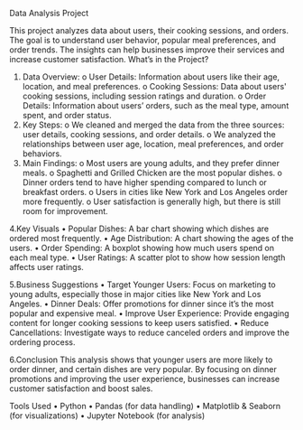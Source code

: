 Data Analysis Project

This project analyzes data about users, their cooking sessions, and orders. The goal is to understand user behavior, popular meal preferences, and order trends. The insights can help businesses improve their services and increase customer satisfaction.
What’s in the Project?
1.	Data Overview:
o	User Details: Information about users like their age, location, and meal preferences.
o	Cooking Sessions: Data about users' cooking sessions, including session ratings and duration.
o	Order Details: Information about users’ orders, such as the meal type, amount spent, and order status.
2.	Key Steps:
o	We cleaned and merged the data from the three sources: user details, cooking sessions, and order details.
o	We analyzed the relationships between user age, location, meal preferences, and order behaviors.
3.	Main Findings:
o	Most users are young adults, and they prefer dinner meals.
o	Spaghetti and Grilled Chicken are the most popular dishes.
o	Dinner orders tend to have higher spending compared to lunch or breakfast orders.
o	Users in cities like New York and Los Angeles order more frequently.
o	User satisfaction is generally high, but there is still room for improvement.

4.Key Visuals
•	Popular Dishes: A bar chart showing which dishes are ordered most frequently.
•	Age Distribution: A chart showing the ages of the users.
•	Order Spending: A boxplot showing how much users spend on each meal type.
•	User Ratings: A scatter plot to show how session length affects user ratings.

5.Business Suggestions
•	Target Younger Users: Focus on marketing to young adults, especially those in major cities like New York and Los Angeles.
•	Dinner Deals: Offer promotions for dinner since it’s the most popular and expensive meal.
•	Improve User Experience: Provide engaging content for longer cooking sessions to keep users satisfied.
•	Reduce Cancellations: Investigate ways to reduce canceled orders and improve the ordering process.

6.Conclusion
This analysis shows that younger users are more likely to order dinner, and certain dishes are very popular. By focusing on dinner promotions and improving the user experience, businesses can increase customer satisfaction and boost sales.

Tools Used
•	Python
•	Pandas (for data handling)
•	Matplotlib & Seaborn (for visualizations)
•	Jupyter Notebook (for analysis)
